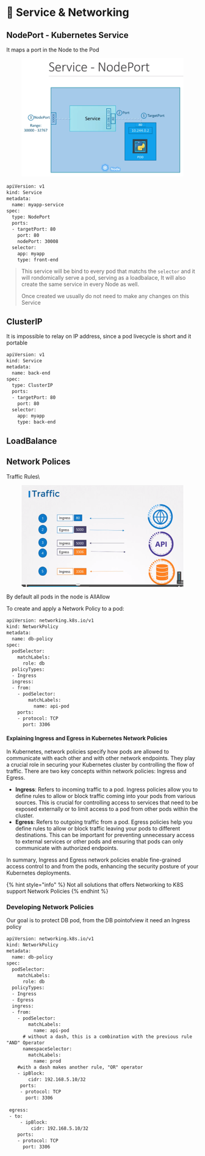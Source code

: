 # 📶 Service & Networking

## NodePort - Kubernetes Service&#x20;

It maps a port in the Node to the Pod

<figure><img src="../.gitbook/assets/image (11).png" alt=""><figcaption></figcaption></figure>

```
apiVersion: v1
kind: Service
metadata:
  name: myapp-service
spec:
  type: NodePort
  ports:
  - targetPort: 80
    port: 80
    nodePort: 30008
  selector:
    app: myapp
    type: front-end
```

> This service will be bind to every pod that matchs the `selector` and it will rondomically serve a pod, serving as a loadbalace, It will also create the same service in every Node as well.
>
> Once created we usually do not need to make any changes on this Service

## ClusterIP

It is impossible to relay on IP address, since a pod livecycle is short and it portable



```
apiVersion: v1
kind: Service
metadata:
  name: back-end
spec:
  type: ClusterIP
  ports:
  - targetPort: 80
    port: 80
  selector:
    app: myapp
    type: back-end
```



## LoadBalance





## Network Polices

Traffic Rules\


<figure><img src="../.gitbook/assets/image (12).png" alt=""><figcaption></figcaption></figure>

By default all pods in the node is AllAllow

To create and apply a Network Policy to a pod:

```
apiVersion: networking.k8s.io/v1
kind: NetworkPolicy
metadata:
  name: db-policy
spec:
  podSelector:
    matchLabels:
      role: db
  policyTypes:
  - Ingress
  ingress:
  - from:
    - podSelector:
        matchLabels:
          name: api-pod
    ports:
    - protocol: TCP
      port: 3306

```

#### Explaining Ingress and Egress in Kubernetes Network Policies

In Kubernetes, network policies specify how pods are allowed to communicate with each other and with other network endpoints. They play a crucial role in securing your Kubernetes cluster by controlling the flow of traffic. There are two key concepts within network policies: Ingress and Egress.

* **Ingress**: Refers to incoming traffic to a pod. Ingress policies allow you to define rules to allow or block traffic coming into your pods from various sources. This is crucial for controlling access to services that need to be exposed externally or to limit access to a pod from other pods within the cluster.
* **Egress**: Refers to outgoing traffic from a pod. Egress policies help you define rules to allow or block traffic leaving your pods to different destinations. This can be important for preventing unnecessary access to external services or other pods and ensuring that pods can only communicate with authorized endpoints.

In summary, Ingress and Egress network policies enable fine-grained access control to and from the pods, enhancing the security posture of your Kubernetes deployments.

{% hint style="info" %}
Not all solutions that offers Networking to K8S support Network Policies
{% endhint %}

###

### Developing Network Policies

Our goal is to protect DB pod, from the DB pointofview it need an Ingress policy

```
apiVersion: networking.k8s.io/v1
kind: NetworkPolicy
metadata:
  name: db-policy
spec:
  podSelector:
    matchLabels:
      role: db
  policyTypes:
  - Ingress
  - Egress
  ingress:
  - from:
    - podSelector:
        matchLabels:
          name: api-pod
      # without a dash, this is a combination with the previous rule "AND" Operator
      namespaceSelector:
        matchLabels:
          name: prod
    #with a dash makes another rule, "OR" operator   
    - ipBlock:
        cidr: 192.168.5.10/32 
     ports:
     - protocol: TCP
       port: 3306

 egress:
 - to:
     - ipBlock:
         cidr: 192.168.5.10/32
    ports:
    - protocol: TCP
      port: 3306
```



